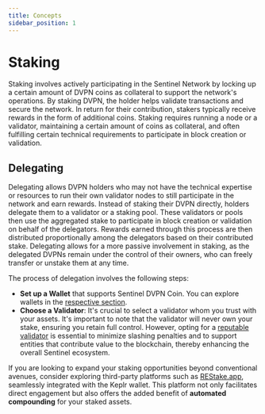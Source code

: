 ```yaml
---
title: Concepts
sidebar_position: 1
---
```


# Staking

Staking involves actively participating in the Sentinel Network by locking up a certain amount of DVPN coins as collateral to support the network's operations. By staking DVPN, the holder helps validate transactions and secure the network. In return for their contribution, stakers typically receive rewards in the form of additional coins. Staking requires running a node or a validator, maintaining a certain amount of coins as collateral, and often fulfilling certain technical requirements to participate in block creation or validation.

## Delegating

Delegating allows DVPN holders who may not have the technical expertise or resources to run their own validator nodes to still participate in the network and earn rewards. Instead of staking their DVPN directly, holders delegate them to a validator or a staking pool. These validators or pools then use the aggregated stake to participate in block creation or validation on behalf of the delegators. Rewards earned through this process are then distributed proportionally among the delegators based on their contributed stake. Delegating allows for a more passive involvement in staking, as the delegated DVPNs remain under the control of their owners, who can freely transfer or unstake them at any time.

The process of delegation involves the following steps:

- **Set up a Wallet** that supports Sentinel DVPN Coin. You can explore wallets in the [respective section](/getting-started/wallets).
- **Choose a Validator**: It's crucial to select a validator whom you trust with your assets. It's important to note that the validator will never own your stake, ensuring you retain full control. However, opting for a [reputable validator](/dvpn-coin/staking/choose-validator) is essential to minimize slashing penalties and to support entities that contribute value to the blockchain, thereby enhancing the overall Sentinel ecosystem.

If you are looking to expand your staking opportunities beyond conventional avenues, consider exploring third-party platforms such as [REStake.app](https://restake.app/sentinel), seamlessly integrated with the Keplr wallet. This platform not only facilitates direct engagement but also offers the added benefit of **automated compounding** for your staked assets.